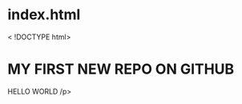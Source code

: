 # index.html
< !DOCTYPE html>
<html>
<body>
<h1> MY FIRST NEW REPO ON GITHUB </h1>
<p> HELLO WORLD /p>
</body>
</html>
